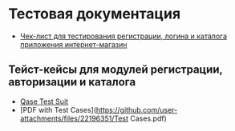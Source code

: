 # Тестовая документация
 - [Чек-лист для тестирования регистрации, логина и каталога приложения интернет-магазин](https://docs.google.com/spreadsheets/d/1JxIBnH4JtZt4Z4-FlTrBILXtY6Y7lAmz8qhOz6KmKKA/edit?usp=sharing)
## Тейст-кейсы для модулей регистрации, авторизации и каталога
 - [Qase Test Suit](https://app.qase.io/project/G101?previewMode=side&suite=42)
- [PDF with Test Cases](https://github.com/user-attachments/files/22196351/Test Cases.pdf)
